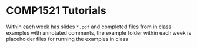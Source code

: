 # COMP1521 Tutorials
Within each week has slides `*.pdf` and completed files from in class examples with annotated comments,
the example folder within each week is placeholder files for running the examples in class
